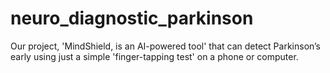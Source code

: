 # neuro_diagnostic_parkinson
Our project, 'MindShield, is an AI-powered tool' that can detect Parkinson’s early using just a simple 'finger-tapping test' on a phone or computer. 
